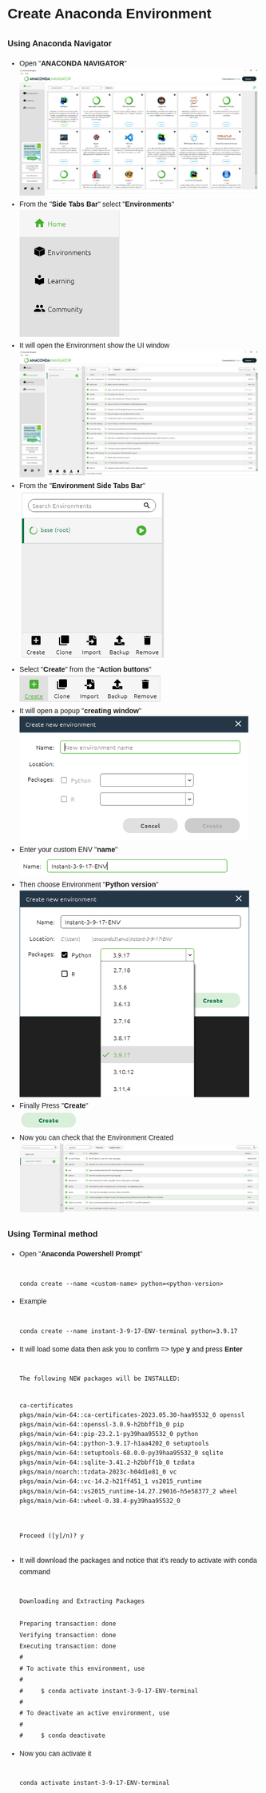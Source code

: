 <!DOCTYPE html>
<html>
<head>
<style>
body {
  font-family: Arial, sans-serif;
  line-height: 1.6;
}

h1 {
font-size: 32px;
margin-bottom: 16px;
}

h2 {
font-size: 24px;
margin-bottom: 12px;
}

h3 {
font-size: 20px;
margin-bottom: 10px;
}

img {
max-width: 100%;
margin: 16px 0;
box-shadow: 0 2px 4px rgba(0, 0, 0, 0.1);
}

code {
font-family: Consolas, monospace;
background-color: #f4f4f4;
padding: 2px 4px;
border: 1px solid #ccc;
}

pre {
font-family: Consolas, monospace;
background-color: #f4f4f4;
padding: 10px;
border: 1px solid #ccc;
overflow-x: auto;
}

b {
font-weight: bold;
}

</style>
</head>
<body>

<h1>Create Anaconda Environment</h1>

<h3>Using Anaconda Navigator</h3>

<ul>
  <li>Open "<b>ANACONDA NAVIGATOR</b>"
    <br>
    <img src="/Tasks/03_25-07-2023/Images/01_Anaconda_navigator.png" alt="ANACONDA NAVIGATOR">
  </li>
  <li>From the "<b>Side Tabs Bar</b>" select "<b>Environments</b>"
    <br>
    <img src="/Tasks/03_25-07-2023/Images/02_Tabs_bar.png" alt="Side Tabs Bar">
  </li>
  <li>It will open the Environment show the UI window
    <br>
    <img src="/Tasks/03_25-07-2023/Images/03_Enviroments_Tab.png" alt="Environment UI">
  </li>
  <li>From the "<b>Environment Side Tabs Bar</b>"
    <br>
    <img src="/Tasks/03_25-07-2023/Images/04_Enviroments_Side_Bar.png" alt="Environment Side Tabs Bar">
  </li>
  <li>Select "<b>Create</b>" from the "<b>Action buttons</b>"
    <br>
    <img src="/Tasks/03_25-07-2023/Images/05_Action_bottons.png" alt="Action buttons">
  </li>
  <li>It will open a popup "<b>creating window</b>"
    <br>
    <img src="/Tasks/03_25-07-2023/Images/06_Create_new_Enviroment_popup_window.png" alt="popup creating window">
  </li>
  <li>Enter your custom ENV "<b>name</b>"
    <br>
    <img src="/Tasks/03_25-07-2023/Images/07_Enter_Name.png" alt="popup creating window">
  </li>
  <li>Then choose Environment "<b>Python version</b>"
    <br>
    <img src="/Tasks/03_25-07-2023/Images/08_Select_Python_Version.png" alt="popup creating window">
  </li>
  <li>Finally Press "<b>Create</b>"
    <br>
    <img src="/Tasks/03_25-07-2023/Images/09_Press_create.png" alt="popup creating window">
  </li>
  <li>Now you can check that the Environment Created
    <br>
    <img src="/Tasks/03_25-07-2023/Images/10_Enviroment_created.png" alt="popup creating window">
  </li>
</ul>

<h3>Using Terminal method</h3>

<ul>
<li>
<p>Open "<b>Anaconda Powershell Prompt</b>"</p>

<pre><code>
conda create --name &lt;custom-name&gt; python=&lt;python-version&gt;
</code></pre>
</li>

<li>
<p>Example</p>

<pre><code>
conda create --name instant-3-9-17-ENV-terminal python=3.9.17
</code></pre>
</li>

<li>
<p>It will load some data then ask you to confirm => type <b>y</b> and press <b>Enter</b></p>
<pre><code>
The following NEW packages will be INSTALLED:

ca-certificates pkgs/main/win-64::ca-certificates-2023.05.30-haa95532_0
openssl pkgs/main/win-64::openssl-3.0.9-h2bbff1b_0
pip pkgs/main/win-64::pip-23.2.1-py39haa95532_0
python pkgs/main/win-64::python-3.9.17-h1aa4202_0
setuptools pkgs/main/win-64::setuptools-68.0.0-py39haa95532_0
sqlite pkgs/main/win-64::sqlite-3.41.2-h2bbff1b_0
tzdata pkgs/main/noarch::tzdata-2023c-h04d1e81_0
vc pkgs/main/win-64::vc-14.2-h21ff451_1
vs2015_runtime pkgs/main/win-64::vs2015_runtime-14.27.29016-h5e58377_2
wheel pkgs/main/win-64::wheel-0.38.4-py39haa95532_0

Proceed ([y]/n)? y
</code></pre>

</li>

<li>
<p>It will download the packages and notice that it's ready to activate with conda command</p>

<pre><code>
Downloading and Extracting Packages

Preparing transaction: done
Verifying transaction: done
Executing transaction: done
#
# To activate this environment, use
#
#     $ conda activate instant-3-9-17-ENV-terminal
#
# To deactivate an active environment, use
#
#     $ conda deactivate
</code></pre>
</li>
<li>
<p>Now you can activate it</p>

<pre><code>
conda activate instant-3-9-17-ENV-terminal
</code></pre>
</li>
</ul>
</body>
</html>
